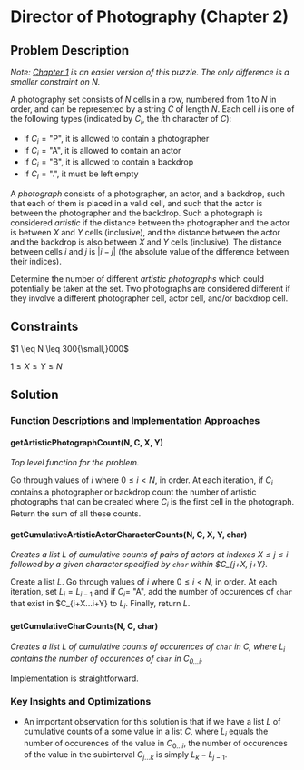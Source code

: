 # Director of Photography (Chapter 2)

## Problem Description

*Note: [Chapter 1](../../Level%201/Director%20of%20Photography%201/) is an easier version of this puzzle. The only difference is a smaller constraint on $N$.*

A photography set consists of $N$ cells in a row, numbered from $1$ to $N$ in order, and can be represented by a string $C$ of length $N$. Each cell $i$ is one of the following types (indicated by $C_i$, the $i\text{th}$ character of $C$):
- If $C_i = \text{"P"}$, it is allowed to contain a photographer
- If $C_i = \text{"A"}$, it is allowed to contain an actor
- If $C_i = \text{"B"}$, it is allowed to contain a backdrop
- If $C_i = \text{"."}$, it must be left empty

A *photograph* consists of a photographer, an actor, and a backdrop, such that each of them is placed in a valid cell, and such that the actor is between the photographer and the backdrop. Such a photograph is considered *artistic* if the distance between the photographer and the actor is between $X$ and $Y$ cells (inclusive), and the distance between the actor and the backdrop is also between $X$ and $Y$ cells (inclusive). The distance between cells $i$ and $j$ is $|i-j|$  (the absolute value of the difference between their indices).

Determine the number of different *artistic photographs* which could potentially be taken at the set. Two photographs are considered different if they involve a different photographer cell, actor cell, and/or backdrop cell.

## Constraints

$1 \leq N \leq 300{\small,}000$

$1 \leq X \leq Y \leq N$

## Solution

### Function Descriptions and Implementation Approaches

#### getArtisticPhotographCount(N, C, X, Y)

*Top level function for the problem.*

Go through values of $i$ where $0 \leq i < N$, in order. At each iteration, if $C_i$ contains a photographer or backdrop count the number of artistic photographs that can be created where $C_i$ is the first cell in the photograph. Return the sum of all these counts.

#### getCumulativeArtisticActorCharacterCounts(N, C, X, Y, char)

*Creates a list $L$ of cumulative counts of pairs of actors at indexes $X \leq j \leq i$ followed by a given character specified by ```char``` within $C_{j+X, j+Y}.*

Create a list $L$. Go through values of $i$ where $0 \leq i < N$, in order. At each iteration, set $L_i = L_{i-1}$ and if $C_i =$ "A", add the number of occurences of ```char``` that exist in $C_{i+X...i+Y} to $L_i$. Finally, return $L$.

#### getCumulativeCharCounts(N, C, char)

*Creates a list $L$ of cumulative counts of occurences of ```char``` in $C$, where $L_i$ contains the number of occurences of ```char``` in $C_{0...i}$.*

Implementation is straightforward.

### Key Insights and Optimizations

- An important observation for this solution is that if we have a list $L$ of cumulative counts of a some value in a list $C$, where $L_i$ equals the number of occurences of the value in $C_{0...i}$, the number of occurences of the value in the subinterval $C_{j...k}$ is simply $L_k - L_{j-1}$.
